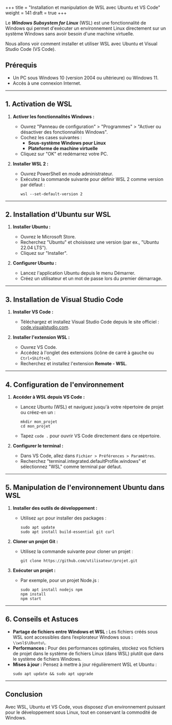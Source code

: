 +++
title = "Installation et manipulation de WSL avec Ubuntu et VS Code"
weight = 141
draft = true
+++

Le ***Windows Subsystem for Linux*** (WSL) est une fonctionnalité de Windows qui permet d'exécuter un environnement Linux directement sur un système Windows sans avoir besoin d'une machine virtuelle. 

Nous allons voir comment installer et utiliser WSL avec Ubuntu et Visual Studio Code (VS Code).

## Prérequis

- Un PC sous Windows 10 (version 2004 ou ultérieure) ou Windows 11.
- Accès à une connexion Internet.

---

## 1. Activation de WSL

1. **Activer les fonctionnalités Windows :**
   - Ouvrez "Panneau de configuration" > "Programmes" > "Activer ou désactiver des fonctionnalités Windows".
   - Cochez les cases suivantes :
     - **Sous-système Windows pour Linux**
     - **Plateforme de machine virtuelle**
   - Cliquez sur "OK" et redémarrez votre PC.

2. **Installer WSL 2 :**
   - Ouvrez PowerShell en mode administrateur.
   - Exécutez la commande suivante pour définir WSL 2 comme version par défaut :
     ```
     wsl --set-default-version 2
     ```
---

## 2. Installation d'Ubuntu sur WSL

1. **Installer Ubuntu :**
   - Ouvrez le Microsoft Store.
   - Recherchez "Ubuntu" et choisissez une version (par ex., "Ubuntu 22.04 LTS").
   - Cliquez sur "Installer".

2. **Configurer Ubuntu :**
   - Lancez l'application Ubuntu depuis le menu Démarrer.
   - Créez un utilisateur et un mot de passe lors du premier démarrage.

---

## 3. Installation de Visual Studio Code

1. **Installer VS Code :**
   - Téléchargez et installez Visual Studio Code depuis le site officiel : [code.visualstudio.com](https://code.visualstudio.com).

2. **Installer l'extension WSL :**
   - Ouvrez VS Code.
   - Accédez à l'onglet des extensions (icône de carré à gauche ou `Ctrl+Shift+X`).
   - Recherchez et installez l'extension **Remote - WSL**.

---

## 4. Configuration de l'environnement

1. **Accéder à WSL depuis VS Code :**
   - Lancez Ubuntu (WSL) et naviguez jusqu'à votre répertoire de projet ou créez-en un :
     ```
     mkdir mon_projet
     cd mon_projet
     ```
   - Tapez `code .` pour ouvrir VS Code directement dans ce répertoire.

2. **Configurer le terminal :**
   - Dans VS Code, allez dans `Fichier > Préférences > Paramètres`.
   - Recherchez "terminal.integrated.defaultProfile.windows" et sélectionnez "WSL" comme terminal par défaut.

---

## 5. Manipulation de l'environnement Ubuntu dans WSL

1. **Installer des outils de développement :**
   - Utilisez `apt` pour installer des packages :
     ```
     sudo apt update
     sudo apt install build-essential git curl
     ```

2. **Cloner un projet Git :**
   - Utilisez la commande suivante pour cloner un projet :
     ```
     git clone https://github.com/utilisateur/projet.git
     ```

3. **Exécuter un projet :**
   - Par exemple, pour un projet Node.js :
     ```
     sudo apt install nodejs npm
     npm install
     npm start
     ```

---

## 6. Conseils et Astuces

- **Partage de fichiers entre Windows et WSL :** Les fichiers créés sous WSL sont accessibles dans l’explorateur Windows sous : `\\wsl$\Ubuntu\`.
- **Performances :** Pour des performances optimales, stockez vos fichiers de projet dans le système de fichiers Linux (dans WSL) plutôt que dans le système de fichiers Windows.
- **Mises à jour :** Pensez à mettre à jour régulièrement WSL et Ubuntu :
  ```
  sudo apt update && sudo apt upgrade
  ```

---

## Conclusion

Avec WSL, Ubuntu et VS Code, vous disposez d’un environnement puissant pour le développement sous Linux, tout en conservant la commodité de Windows.

